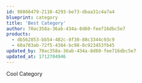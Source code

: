 ```yaml
---
id: 98866479-2110-4293-be73-dbaa31c4a7a4
blueprint: category
title: 'Best Category'
author: 70ac358a-36ab-434a-8d60-fee716dbc5e7
products:
  - db562853-bb54-482c-8f30-88c3344c93c9
  - 60a703ab-72f5-4384-bc98-8c923453fb45
updated_by: 70ac358a-36ab-434a-8d60-fee716dbc5e7
updated_at: 1712704946
---
```

Cool Category